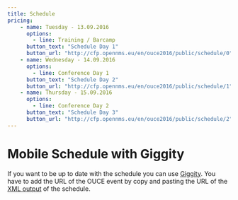 ```yaml
---
title: Schedule
pricing:
	- name: Tuesday - 13.09.2016
      options:
        - line: Training / Barcamp
	  button_text: "Schedule Day 1"
	  button_url: "http://cfp.opennms.eu/en/ouce2016/public/schedule/0"
	- name: Wednesday - 14.09.2016
	  options:
	    - line: Conference Day 1
	  button_text: "Schedule Day 2"
	  button_url: "http://cfp.opennms.eu/en/ouce2016/public/schedule/1"
	- name: Thursday - 15.09.2016
	  options:
	    - line: Conference Day 2
	  button_text: "Schedule Day 3"
	  button_url: "http://cfp.opennms.eu/en/ouce2016/public/schedule/2"
---
```


# Mobile Schedule with Giggity

If you want to be up to date with the schedule you can use [Giggity](https://wilmer.gaa.st/main.php/giggity.html).
You have to add the URL of the OUCE event by copy and pasting the URL of the [XML output](http://cfp.opennms.eu/en/ouce2016/public/schedule.xml) of the schedule.
